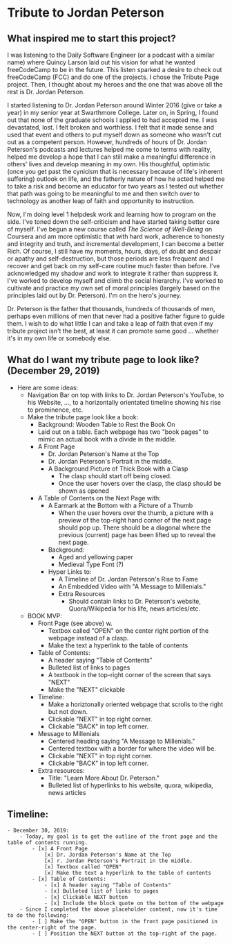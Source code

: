 Tribute to Jordan Peterson
===

## What inspired me to start this project? 

I was listening to the Daily Software Engineer (or a podcast with a similar name) where Quincy Larson laid out his vision for what he wanted freeCodeCamp to be in the future. This listen sparked a desire to check out freeCodeCamp (FCC) and do one of the projects. I chose the Tribute Page project. Then, I thought about my heroes and the one that was above all the rest is Dr. Jordan Peterson.

I started listening to Dr. Jordan Peterson around Winter 2016 (give or take a year) in my senior year at Swarthmore College. Later on, in Spring, I found out that none of the graduate schools I applied to had accepted me. I was devastated, lost. I felt broken and worthless. I felt that it made sense and used that event and others to put myself down as someone who wasn't cut out as a competent person. However, hundreds of hours of Dr. Jordan Peterson's podcasts and lectures helped me come to terms with reality, helped me develop a hope that I can still make a meaningful difference in others' lives and develop meaning in my own. His thoughtful, optimistic (once you get past the cynicism that is necessary because of life's inherent suffering) outlook on life, and the fatherly nature of how he acted helped me to take a risk and become an educator for two years as I tested out whether that path was going to be meaningful to me and then switch over to technology as another leap of faith and opportunity to instruction.

Now, I'm doing level 1 helpdesk work and learning how to program on the side. I've toned down the self-criticism and have started taking better care of myself. I've begun a new course called *The Science of Well-Being* on Coursera and am more optimistic that with hard work, adherence to honesty and integrity and truth, and incremental development, I can become a better Rich. Of course, I still have my moments, hours, days, of doubt and despair or apathy and self-destruction, but those periods are less frequent and I recover and get back on my self-care routine much faster than before. I've acknowledged my shadow and work to integrate it rather than suppress it. I've worked to develop myself and climb the social hierarchy. I've worked to cultivate and practice my own set of moral principles (largely based on the principles laid out by Dr. Peterson). I'm on the hero's journey.

Dr. Peterson is the father that thousands, hundreds of thousands of men, perhaps even millions of men that never had a positive father figure to guide them. I wish to do what little I can and take a leap of faith that even if my tribute project isn't the best, at least it can promote some good ... whether it's in my own life or somebody else.

## What do I want my tribute page to look like? (December 29, 2019)

* Here are some ideas:
    - Navigation Bar on top with links to Dr. Jordan Peterson's YouTube, to his Website, ..., to a horizontally orientated timeline showing his rise to prominence, etc.
    - Make the tribute page look like a book:
        - Background: Wooden Table to Rest the Book On 
        - Laid out on a table. Each webpage has two "book pages" to mimic an actual book with a divide in the middle. 
        - A Front Page
            - Dr. Jordan Peterson's Name at the Top
            - Dr. Jordan Peterson's Portrait in the middle.
            - A Background Picture of Thick Book with a Clasp
                - The clasp should start off being closed. 
                - Once the user hovers over the clasp, the clasp should be shown as opened
        -  A Table of Contents on the Next Page with:
            - A Earmark at the Bottom with a Picture of a Thumb
                - When the user hovers over the thumb, a picture with a preview of the top-right hand corner of the next page should pop up. There should be a diagonal where the previous (current) page has been lifted up to reveal the next page. 
            - Background: 
                - Aged and yellowing paper 
                - Medieval Type Font (?) 
            - Hyper Links to:
                - A Timeline of Dr. Jordan Peterson's Rise to Fame
                - An Embedded Video with "A Message to Millenials." 
                - Extra Resources 
                    - Should contain links to Dr. Peterson's website, Quora/Wikipedia for his life, news articles/etc. 
    - BOOK MVP: 
        - Front Page (see above) w. 
            - Textbox called "OPEN" on the center right portion of the webpage instead of a clasp. 
            - Make the text a hyperlink to the table of contents
        - Table of Contents: 
            - A header saying "Table of Contents"
            - Bulleted list of links to pages 
            - A textbook in the top-right corner of the screen that says "NEXT"
            - Make the "NEXT" clickable 
        - Timeline: 
            - Make a horiztonally oriented webpage that scrolls to the right but not down. 
            - Clickable "NEXT" in top right corner. 
            - Clickable "BACK" in top left corner. 
        - Message to Millenials 
            - Centered heading saying "A Message to Millenials." 
            - Centered textbox with a border for where the video will be. 
            - Clickable "NEXT" in top right corner. 
            - Clickable "BACK" in top left corner. 
        - Extra resources:
            - Title: "Learn More About Dr. Peterson." 
            - Bulleted list of hyperlinks to his website, quora, wikipedia, news articles 

        
        

## Timeline: 

    - December 30, 2019: 
        - Today, my goal is to get the outline of the front page and the table of contents running. 
            - [x] A Front Page
                [x] Dr. Jordan Peterson's Name at the Top
                [x] r. Jordan Peterson's Portrait in the middle.
                [x] Textbox called "OPEN"
                [x] Make the text a hyperlink to the table of contents
            - [x] Table of Contents: 
                - [x] A header saying "Table of Contents"
                - [x] Bulleted list of links to pages 
                - [x] Clickable NEXT button
                - [x] Include the block quote on the bottom of the webpage 
        - Since I completed the above placeholder content, now it's time to do the following: 
            - [ ] Make the "OPEN" button in the front page positioned in the center-right of the page.
            - [ ] Position the NEXT button at the top-right of the page. 
                

